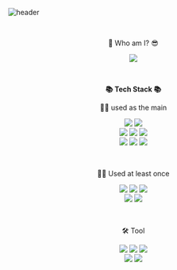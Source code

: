 ![header](https://capsule-render.vercel.app/api?type=Shark&color=gradient&height=300&section=header&text=Welcome!&fontSize=90&animation=fadeIn&fontAlignY=38&desc=Sunguk's%20GitHub%20Profile&descAlignY=51&descAlign=62)

<br>

<p align="center">
🥰 Who am I? 😎
</p>

<p align="center">
    <a href="https://succulent-bottle-ad0.notion.site/Hello-World-b8eef844b6504444ab7e200894d073bf">
         <img src="https://img.shields.io/badge/My Profile-FFC0CB?style=for-the-badge&logo=Notion&logoColor=white">
    </a>
</p>

<br>

<p align="center">
    <Strong>📚 Tech Stack 📚</Strong><br>
</p>

<p align="center">
    🧑‍💻 used as the main
</p>

<p align="center" display="inline-block">
  <img src="https://img.shields.io/badge/JAVA-007396?style=for-the-badge&logo=OpenJDK&logoColor=white">
  <img src="https://img.shields.io/badge/Gradle-02303A?style=for-the-badge&logo=Gradle&logoColor=white"> 
  <br>
  <img src="https://img.shields.io/badge/Spring-6DB33F?style=for-the-badge&logo=Spring&logoColor=white">
  <img src="https://img.shields.io/badge/SPRING%20BOOT-6DB33F?style=for-the-badge&logo=SpringBoot&logoColor=white">
  <img src="https://img.shields.io/badge/SPRING%20SECURITY-6DB33F?style=for-the-badge&logo=SPRINGSECURITY&logoColor=white"> 
  <br>
  <img src="https://img.shields.io/badge/MySQL-4479A1?style=for-the-badge&logo=MySQL&logoColor=fff">
  <img src="https://img.shields.io/badge/AWS-232F3E?style=for-the-badge&logo=AmazonAWS&logoColor=white">
  <img src="https://img.shields.io/badge/Docker-2496ED?style=for-the-badge&logo=Docker&logoColor=white">
</p>

<br>

<p align="center">
    🧑‍💻 Used at least once
</p>

<p align="center" display="inline-block">
    <img src="https://img.shields.io/badge/HTML-E34F26?style=for-the-badge&logo=HTML5&logoColor=white"/>
    <img src="https://img.shields.io/badge/CSS-1572B6?style=for-the-badge&logo=CSS3&logoColor=white"/>
    <img src="https://img.shields.io/badge/JavaScript-F7E018?style=for-the-badge&logo=JavaScript&logoColor=black"/> 
    <br>
    <img src="https://img.shields.io/badge/React-61DAFB?style=for-the-badge&logo=React&logoColor=black"/>
    <img src="https://img.shields.io/badge/Python-3776AB?style=for-the-badge&logo=Python&logoColor=black"/>
</p>

<br>

<p align="center">
    🛠️ Tool
</p>

<p align="center" display="inline-block">
    <img src="https://img.shields.io/badge/IntelliJ IDEA-000000?style=for-the-badge&logo=IntelliJ IDEA&logoColor=white"/>
    <img src="https://img.shields.io/badge/DataGrip-000000?style=for-the-badge&logo=DataGrip&logoColor=white"/>
    <img src="https://img.shields.io/badge/Postman-FF6C37?style=for-the-badge&logo=Postman&logoColor=white"/>
    <br>
    <img src="https://img.shields.io/badge/Git-F05032?style=for-the-badge&logo=Git&logoColor=white"/>
    <img src="https://img.shields.io/badge/GitKraken-179287?style=for-the-badge&logo=GitKraken&logoColor=white"/>
</p>

